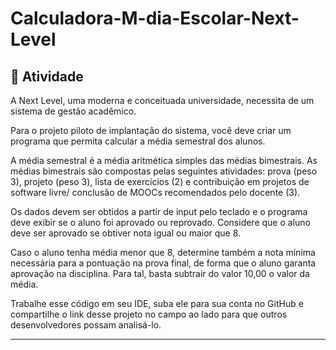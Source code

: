 
# Calculadora-M-dia-Escolar-Next-Level

## 🚀 Atividade

A Next Level, uma moderna e conceituada universidade, necessita de um sistema de gestão acadêmico.

Para o projeto piloto de implantação do sistema, você deve criar um programa que permita calcular a média semestral dos alunos.

A média semestral é a média aritmética simples das médias bimestrais. 
As médias bimestrais são compostas pelas seguintes atividades: prova (peso 3), projeto (peso 3), lista de exercícios (2) e contribuição em projetos de software livre/ conclusão de MOOCs recomendados pelo docente (3).

Os dados devem ser obtidos a partir de input pelo teclado e o programa deve exibir se o aluno foi aprovado ou reprovado. Considere que o aluno deve ser aprovado se obtiver nota igual ou maior que 8.

Caso o aluno tenha média menor que 8, determine também a nota mínima necessária para a pontuação na prova final, de forma que o aluno garanta aprovação na disciplina. Para tal, basta subtrair do valor 10,00 o valor da média.

Trabalhe esse código em seu IDE, suba ele para sua conta no GitHub e compartilhe o link desse projeto no campo ao lado para que outros desenvolvedores possam analisá-lo.

---
